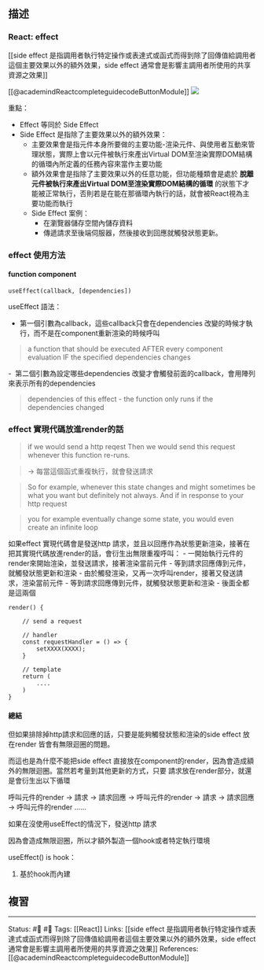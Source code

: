 ## 描述


### React: effect
[[side effect 是指調用者執行特定操作或表達式或函式而得到除了回傳值給調用者這個主要效果以外的額外效果，side effect 通常會是影響主調用者所使用的共享資源之效果]]



[[@academindReactcompleteguidecodeButtonModule]]
![](https://res.cloudinary.com/dqfxgtyoi/image/upload/v1663086596/blog/react/effect/react-vs-side-effect_yt8q3n.png)

重點：
- Effect 等同於 Side Effect
- Side Effect 是指除了主要效果以外的額外效果：
	- 主要效果會是指元件本身所要做的主要功能-渲染元件、與使用者互動來管理狀態，實際上會以元件被執行來產出Virtual DOM至渲染實際DOM結構的循環內所定義的任務內容來當作主要功能
	- 額外效果會是指除了主要效果以外的任意功能，但功能種類會是處於 **脫離元件被執行來產出Virtual DOM至渲染實際DOM結構的循環** 的狀態下才能被正常執行，否則若是在能在那循環內執行的話，就會被React視為主要功能而執行
	- Side Effect 案例：
		- 在瀏覽器儲存空間內儲存資料
		- 傳遞請求至後端伺服器，然後接收到回應就觸發狀態更新。



### effect 使用方法

#### function component

`useEffect(callback, [dependencies])`

useEffect 語法：

- 第一個引數為callback，這些callback只會在dependencies 改變的時候才執行，而不是在component重新渲染的時候呼叫

> a function that should be executed AFTER every component evaluation IF the specified dependencies changes

-  第二個引數為設定哪些dependencies 改變才會觸發前面的callback，會用陣列來表示所有的dependencies

> dependencies of this effect - the function only runs if the dependencies changed

  





### effect 實現代碼放進render的話
> if we would send a http reqest
> Then we would send this request whenever this function re-runs.

> -> 每當這個函式重複執行，就會發送請求

> So for example, whenever this state changes and might sometimes be what you want but definitely not always. And if in response to your http request

> you for example eventually change some state, you would even create an infinite loop



如果effect 實現代碼會是發送http 請求，並且以回應作為狀態更新渲染，接著在把其實現代碼放進render的話，會衍生出無限重複呼叫：
	- 一開始執行元件的render來開始渲染，並發送請求，接著渲染當前元件
	- 等到請求回應傳到元件，就觸發狀態更新和渲染
	- 由於觸發渲染，又再一次呼叫render，接著又發送請求，渲染當前元件
	- 等到請求回應傳到元件，就觸發狀態更新和渲染
	- 後面全都是這兩個

```
render() {

	// send a request

	// handler 
	const requestHandler = () => {
		setXXXX(XXXX);
	}

	// template
	return (
		....
	)
}
```

#### 總結
但如果排除掉http請求和回應的話，只要是能夠觸發狀態和渲染的side effect 放在render 皆會有無限迴圈的問題。



而這也是為什麼不能把side effect 直接放在component的render，因為會造成額外的無限迴圈。當然若考量到其他更新的方式，只要 請求放在render部分，就還是會衍生出以下循環

呼叫元件的render -> 請求 -> 請求回應 -> 呼叫元件的render -> 請求 -> 請求回應 -> 呼叫元件的render ......

  

如果在沒使用useEffect的情況下，發送http 請求

因為會造成無限迴圈，所以才額外製造一個hook或者特定執行環境

useEffect() is hook：

1. 基於hook而內建

  





## 複習


---
Status: #🌱 #📓 
Tags:
[[React]]
Links:
[[side effect 是指調用者執行特定操作或表達式或函式而得到除了回傳值給調用者這個主要效果以外的額外效果，side effect 通常會是影響主調用者所使用的共享資源之效果]]
References:
[[@academindReactcompleteguidecodeButtonModule]]